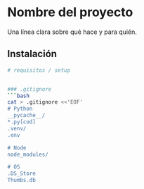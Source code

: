# Nombre del proyecto
Una línea clara sobre qué hace y para quién.

## Instalación
```bash
# requisitos / setup


### .gitignore
```bash
cat > .gitignore <<'EOF'
# Python
__pycache__/
*.py[cod]
.venv/
.env

# Node
node_modules/

# OS
.DS_Store
Thumbs.db
